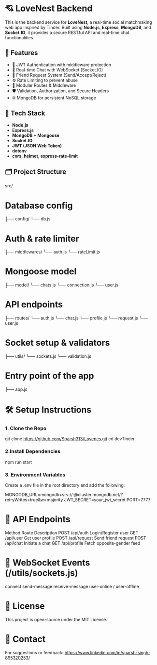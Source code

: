 # 💘 LoveNest Backend

This is the backend service for **LoveNest**, a real-time social matchmaking web app inspired by Tinder. Built using **Node.js**, **Express**, **MongoDB**, and **Socket.IO**, it provides a secure RESTful API and real-time chat functionalities.

## 🚀 Features

- 🔐 JWT Authentication with middleware protection
- 💬 Real-time Chat with WebSocket (Socket.IO)
- 👫 Friend Request System (Send/Accept/Reject)
- ⚙️ Rate Limiting to prevent abuse
- 🧩 Modular Routes & Middleware
- 🛡️ Validation, Authorization, and Secure Headers
- 🌐 MongoDB for persistent NoSQL storage

## 🧠 Tech Stack

- **Node.js**
- **Express.js**
- **MongoDB + Mongoose**
- **Socket.IO**
- **JWT (JSON Web Token)**
- **dotenv**
- **cors**, **helmet**, **express-rate-limit**

## 🗂️ Project Structure

src/
# Database config
├── config/
 └── db.js

# Auth & rate limiter
├── middlewares/ 
└──  auth.js
└── rateLimit.js

# Mongoose model
├── model/ 
 └──  chats.js
 └──  connection.js
 └──  user.js

# API endpoints
├── routes/ 
 └──   auth.js
 └──   chat.js
 └──   profile.js
 └── request.js
 └── user.js

# Socket setup & validators
├── utils/ 
 └──  sockets.js
 └── validation.js

# Entry point of the app
├── app.js


# 🛠️ Setup Instructions

### 1. Clone the Repo
git clone https://github.com/Sparsh313/Lovenes.git
cd devTinder

### 2.Install Dependencies
npm run start

### 3. Environment Variables
Create a .env file in the root directory and add the following:

MONGODB_URL=mongodb+srv://<username>:<password>@cluster.mongodb.net/<your-db>?retryWrites=true&w=majority
JWT_SECRET=your_jwt_secret
PORT=7777

# 🧪 API Endpoints
Method	Route	Description
POST	/api/auth	Login/Register user
GET	  /api/user	Get user profile
POST	/api/request	Send friend request
POST	/api/chat	Initiate a chat
GET	  /api/profile	Fetch opposite-gender feed

# 📡 WebSocket Events (/utils/sockets.js)
connect
send-message
receive-message
user-online / user-offline

# 📄 License
This project is open-source under the MIT License.

# 📧 Contact
For suggestions or feedback: https://www.linkedin.com/in/sparsh-singh-895320253/
